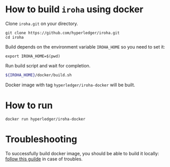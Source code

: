 # How to build `iroha` using docker

Clone `iroha.git` on your directory.

```
git clone https://github.com/hyperledger/iroha.git
cd iroha
```

Build depends on the environment variable `IROHA_HOME` so you need to set it:

`export IROHA_HOME=$(pwd)`

Run build script and wait for completion. 

```bash
${IROHA_HOME}/docker/build.sh
``` 

Docker image with tag `hyperledger/iroha-docker` will be built.

# How to run

```
docker run hyperledger/iroha-docker
```


# Troubleshooting

To successfully build docker image, you should be able to build it locally: [follow this guilde](../docs/how_to_build.rst) in case of troubles.

